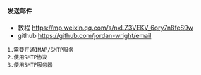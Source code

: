 #### 发送邮件
- 教程 https://mp.weixin.qq.com/s/nxLZ3VEKV_6ory7n8feS9w
- github https://github.com/jordan-wright/email

````
1.需要开通IMAP/SMTP服务
2.使用SMTP协议
3.使用SMTP服务器
````
